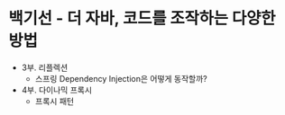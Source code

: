 # 백기선 - 더 자바, 코드를 조작하는 다양한 방법
- 3부. 리플렉션
  - 스프링 Dependency Injection은 어떻게 동작할까?
- 4부. 다이나믹 프록시
  - 프록시 패턴  
